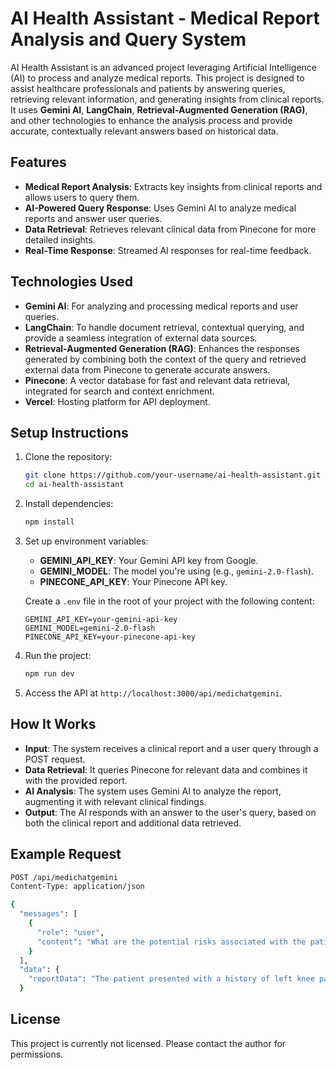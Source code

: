 # AI Health Assistant - Medical Report Analysis and Query System

AI Health Assistant is an advanced project leveraging Artificial Intelligence (AI) to process and analyze medical reports. This project is designed to assist healthcare professionals and patients by answering queries, retrieving relevant information, and generating insights from clinical reports. It uses **Gemini AI**, **LangChain**, **Retrieval-Augmented Generation (RAG)**, and other technologies to enhance the analysis process and provide accurate, contextually relevant answers based on historical data.

## Features

- **Medical Report Analysis**: Extracts key insights from clinical reports and allows users to query them.
- **AI-Powered Query Response**: Uses Gemini AI to analyze medical reports and answer user queries.
- **Data Retrieval**: Retrieves relevant clinical data from Pinecone for more detailed insights.
- **Real-Time Response**: Streamed AI responses for real-time feedback.

## Technologies Used

- **Gemini AI**: For analyzing and processing medical reports and user queries.
- **LangChain**: To handle document retrieval, contextual querying, and provide a seamless integration of external data sources.
- **Retrieval-Augmented Generation (RAG)**: Enhances the responses generated by combining both the context of the query and retrieved external data from Pinecone to generate accurate answers.
- **Pinecone**: A vector database for fast and relevant data retrieval, integrated for search and context enrichment.
- **Vercel**: Hosting platform for API deployment.

## Setup Instructions

1. Clone the repository:

    ```bash
    git clone https://github.com/your-username/ai-health-assistant.git
    cd ai-health-assistant
    ```

2. Install dependencies:

    ```bash
    npm install
    ```

3. Set up environment variables:

    - **GEMINI_API_KEY**: Your Gemini API key from Google.
    - **GEMINI_MODEL**: The model you're using (e.g., `gemini-2.0-flash`).
    - **PINECONE_API_KEY**: Your Pinecone API key.

    Create a `.env` file in the root of your project with the following content:

    ```plaintext
    GEMINI_API_KEY=your-gemini-api-key
    GEMINI_MODEL=gemini-2.0-flash
    PINECONE_API_KEY=your-pinecone-api-key
    ```

4. Run the project:

    ```bash
    npm run dev
    ```

5. Access the API at `http://localhost:3000/api/medichatgemini`.

## How It Works

- **Input**: The system receives a clinical report and a user query through a POST request.
- **Data Retrieval**: It queries Pinecone for relevant data and combines it with the provided report.
- **AI Analysis**: The system uses Gemini AI to analyze the report, augmenting it with relevant clinical findings.
- **Output**: The AI responds with an answer to the user's query, based on both the clinical report and additional data retrieved.

## Example Request

```bash
POST /api/medichatgemini
Content-Type: application/json

{
  "messages": [
    {
      "role": "user",
      "content": "What are the potential risks associated with the patient's condition?"
    }
  ],
  "data": {
    "reportData": "The patient presented with a history of left knee pain, swelling, and elevated blood pressure (130/90). Further assessment is ongoing."
  }


  ```
## License


This project is currently not licensed. Please contact the author for permissions.

